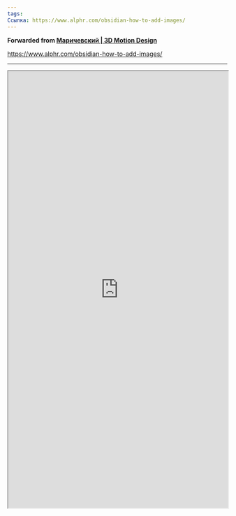 ```yaml
---
tags:
Ссылка: https://www.alphr.com/obsidian-how-to-add-images/
---
```

**Forwarded from [Маричевский | 3D Motion Design](https://t.me/marichevsky)**

https://www.alphr.com/obsidian-how-to-add-images/

---

<iframe width="100%" height="1000" src="https://www.alphr.com/obsidian-how-to-add-images/"></iframe>

